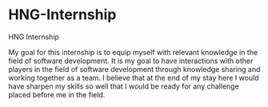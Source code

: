 # HNG-Internship
HNG Internship

My goal for this internship is to equip myself with relevant knowledge in the field of software development. It is my goal to have interactions with other players in the field of software development through knowledge sharing and working together as a team. I believe that at the end of my stay here I would have sharpen my skills so well that I would be ready for any challenge placed before me in the field. 
